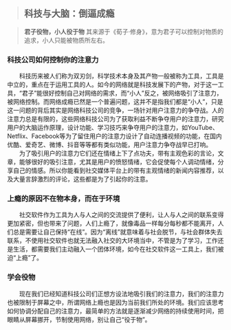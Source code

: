 > ## 科技与大脑：倒逼成瘾

> **君子役物，小人役于物** 其来源于《荀子·修身》，意为君子可以控制对物质的追求，小人只能被物质所左右。

### 科技公司如何控制你的注意力

&emsp;&emsp;科技历来被人们称为双刃剑，科学技术本身及其产物一般被称为工具，工具是中立的，重点在于运用工具的人。如今的网络就是科技发展下的产物，对于这一工具，“君子”能很好控制自己对网络的需求，而“小人”反之，被网络吸引了注意力，被网络控制。而网络成瘾已然是一个普遍问题，这并不是指我们都是“小人”，只是这一问题的背后其实是网络科技公司的竞争，一场针对用户注意力的争夺战。人的注意力总是有限的，这些网络科技公司为了获取利益不断争夺用户的注意力，研究用户的大脑运作原理，设计功能、学习技巧来争夺用户的注意力，如YouTube、Netflix、Facebook等为了留住用户的注意力设计了自动连播视频的功能，在国内优酷、爱奇艺、微博、抖音等等都有类似功能，用户注意力争夺战早已打响。
&emsp;&emsp;为了吸引用户的注意力它们还在情绪上下了点功夫，带有主观色彩的言论，文章，能够很好的吸引注意，尤其是用户的愤怒情绪，它会促使每个人调动情绪，分享自己的情感。所以你能看到社交媒体平台上的带有主观情绪的新闻内容推荐，以及大量言辞激烈的评论，这些都是为了引起你的注意。

### 上瘾的原因不在物本身，而在于环境

&emsp;&emsp;社交软件作为工具为人与人之间的交流提供了便利，让人与人之间的联系变得更加紧密，但也带来了问题，人们上瘾了，就像毒品一样每分每秒都不能离开，人们总是需要让自己保持“在线”。因为“离线”就意味着与社会脱节，与社会群体失去联系，不使用社交软件也就无法融入社交的大环境当中，不管是为了学习，工作还是生活，都需要我们主动融入一个团体环境，如今在社交软件这一工具上，我们被迫“上瘾”了。

### 学会役物

&emsp;&emsp;现在我们已经知道科技公司们正想方设法地吸引我们的注意力，我们的注意力也被限制于屏幕之中，所谓网络上瘾也是因为当前我们所处的环境。我们应该思考如何协调分配自己的注意力，最简单的方法就是逐渐减少网络的持续使用时间，把眼睛从屏幕挪开，节制使用网络，别让自己“役于物”。
